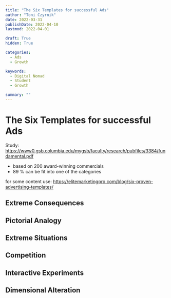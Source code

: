 ```yaml
---
title: "The Six Templates for successful Ads"
author: "Toni Czyrnik"
date: 2022-03-31
publishDate: 2022-04-10
lastmod: 2022-04-01

draft: True
hidden: True

categories:
  - Ads
  - Growth

keywords: 
  - Digital Nomad
  - Student
  - Growth

summary: ""
---
```


# The Six Templates for successful Ads

Study: https://www0.gsb.columbia.edu/mygsb/faculty/research/pubfiles/3384/fundamental.pdf

- based on 200 award-winning commercials
- 89 % can be fit into one of the categories

for some content use: https://elitemarketingpro.com/blog/six-proven-advertising-templates/

## Extreme Consequences

## Pictorial Analogy

## Extreme Situations

## Competition

## Interactive Experiments

## Dimensional Alteration
